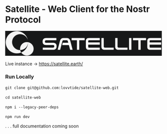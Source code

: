 # Satellite - Web Client for the Nostr Protocol

![branding](/src/assets/branding.png)


Live instance -> https://satellite.earth/

### Run Locally

`git clone git@github.com:lovvtide/satellite-web.git`

`cd satellite-web`

`npm i --legacy-peer-deps`

`npm run dev`

. . . full documentation coming soon
